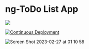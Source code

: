 # ng-ToDo List App

![](https://skillicons.dev/icons?i=angular)

[![Continuous Deployment](https://github.com/maryhbb/ng-todo-list-app/actions/workflows/deploy.yml/badge.svg)](https://github.com/maryhbb/ng-todo-list-app/actions/workflows/deploy.yml)



![Screen Shot 2023-02-27 at 01 10 58](https://user-images.githubusercontent.com/76174247/221446083-8973ce7f-2b91-4a3d-9058-1f6632f64265.png)
